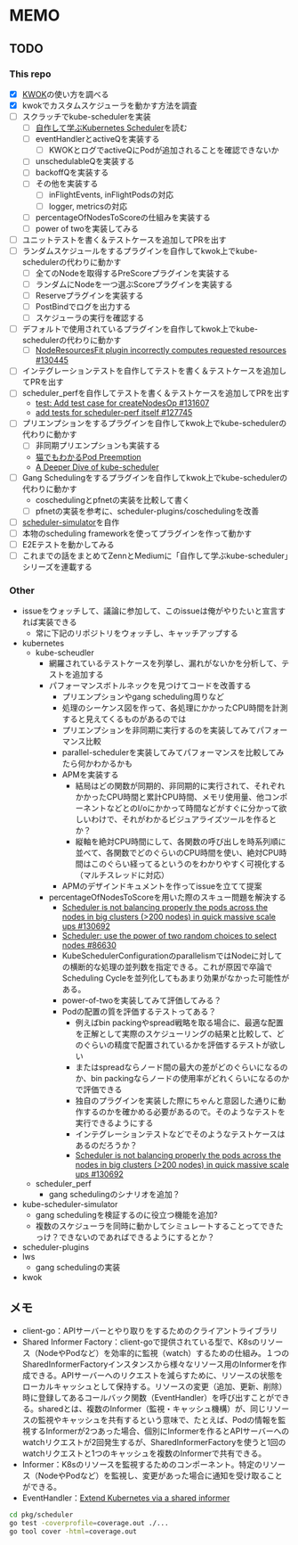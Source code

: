 # MEMO

## TODO

### This repo

- [x] [KWOK](https://kwok.sigs.k8s.io/)の使い方を調べる
- [x] kwokでカスタムスケジューラを動かす方法を調査
- [ ] スクラッチでkube-schedulerを実装
  - [ ] [自作して学ぶKubernetes Scheduler](https://engineering.mercari.com/blog/entry/20211220-create-your-kube-scheduler/)を読む
  - [ ] eventHandlerとactiveQを実装する
    - [ ] KWOKとログでactiveQにPodが追加されることを確認できないか
  - [ ] unschedulableQを実装する
  - [ ] backoffQを実装する
  - [ ] その他を実装する
    - [ ] inFlightEvents, inFlightPodsの対応
    - [ ] logger, metricsの対応
  - [ ] percentageOfNodesToScoreの仕組みを実装する
  - [ ] power of twoを実装してみる
- [ ] ユニットテストを書く＆テストケースを追加してPRを出す
- [ ] ランダムスケジュールをするプラグインを自作してkwok上でkube-schedulerの代わりに動かす
  - [ ] 全てのNodeを取得するPreScoreプラグインを実装する
  - [ ] ランダムにNodeを一つ選ぶScoreプラグインを実装する
  - [ ] Reserveプラグインを実装する
  - [ ] PostBindでログを出力する
  - [ ] スケジューラの実行を確認する
- [ ] デフォルトで使用されているプラグインを自作してkwok上でkube-schedulerの代わりに動かす
  - [ ] [NodeResourcesFit plugin incorrectly computes requested resources #130445](https://github.com/kubernetes/kubernetes/issues/130445)
- [ ] インテグレーションテストを自作してテストを書く＆テストケースを追加してPRを出す
- [ ] scheduler_perfを自作してテストを書く＆テストケースを追加してPRを出す
  - [test: Add test case for createNodesOp #131607](https://github.com/kubernetes/kubernetes/pull/131607)
  - [add tests for scheduler-perf itself #127745](https://github.com/kubernetes/kubernetes/issues/127745)
- [ ] プリエンプションをするプラグインを自作してkwok上でkube-schedulerの代わりに動かす
  - [ ] 非同期プリエンプションも実装する
  - [猫でもわかるPod Preemption](https://speakerdeck.com/ytaka23/kubernetes-meetup-tokyo-10th)
  - [A Deeper Dive of kube-scheduler](https://www.awelm.com/posts/kube-scheduler/)
- [ ] Gang Schedulingをするプラグインを自作してkwok上でkube-schedulerの代わりに動かす
  - coschedulingとpfnetの実装を比較して書く
  - [ ] pfnetの実装を参考に、scheduler-plugins/coschedulingを改善
- [ ] [scheduler-simulator](https://github.com/kubernetes-sigs/kube-scheduler-simulator)を自作
- [ ] 本物のscheduling frameworkを使ってプラグインを作って動かす
- [ ] E2Eテストを動かしてみる
- [ ] これまでの話をまとめてZennとMediumに「自作して学ぶkube-scheduler」シリーズを連載する

### Other

- issueをウォッチして、議論に参加して、このissueは俺がやりたいと宣言すれば実装できる
  - 常に下記のリポジトリをウォッチし、キャッチアップする
- kubernetes
  - kube-scheudler
    - 網羅されているテストケースを列挙し、漏れがないかを分析して、テストを追加する
    - パフォーマンスボトルネックを見つけてコードを改善する
      - プリエンプションやgang scheduling周りなど
      - 処理のシーケンス図を作って、各処理にかかったCPU時間を計測すると見えてくるものがあるのでは
      - プリエンプションを非同期に実行するのを実装してみてパフォーマンス比較
      - parallel-schedulerを実装してみてパフォーマンスを比較してみたら何かわかるかも
      - APMを実装する
        - 結局はどの関数が同期的、非同期的に実行されて、それぞれかかったCPU時間と累計CPU時間、メモリ使用量、他コンポーネントなどとのI/oにかかって時間などがすぐに分かって欲しいわけで、それがわかるビジュアライズツールを作るとか？
        - 縦軸を絶対CPU時間にして、各関数の呼び出しを時系列順に並べて、各関数でどのぐらいのCPU時間を使い、絶対CPU時間はこのぐらい経ってるというのをわかりやすく可視化する（マルチスレッドに対応）
      - APMのデザインドキュメントを作ってissueを立てて提案
    - percentageOfNodesToScoreを用いた際のスキュー問題を解決する
      - [Scheduler is not balancing properly the pods across the nodes in big clusters (>200 nodes) in quick massive scale ups #130692](https://github.com/kubernetes/kubernetes/issues/130692)
      - [Scheduler: use the power of two random choices to select nodes #86630](https://github.com/kubernetes/kubernetes/issues/86630)
      - KubeSchedulerConfigurationのparallelismではNodeに対しての横断的な処理の並列数を指定できる。これが原因で卒論でScheduling Cycleを並列化してもあまり効果がなかった可能性がある。
      - power-of-twoを実装してみて評価してみる？
      - Podの配置の質を評価するテストってある？
        - 例えばbin packingやspread戦略を取る場合に、最適な配置を正解として実際のスケジューリングの結果と比較して、どのぐらいの精度で配置されているかを評価するテストが欲しい
        - またはspreadならノード間の最大の差がどのぐらいになるのか、bin packingならノードの使用率がどれくらいになるのかで評価できる
        - 独自のプラグインを実装した際にちゃんと意図した通りに動作するのかを確かめる必要があるので。そのようなテストを実行できるようにする
        - インテグレーションテストなどでそのようなテストケースはあるのだろうか？
        - [Scheduler is not balancing properly the pods across the nodes in big clusters (>200 nodes) in quick massive scale ups #130692](https://github.com/kubernetes/kubernetes/issues/130692)
  - scheduler_perf
    - gang schedulingのシナリオを追加？
- kube-scheduler-simulator
  - gang schedulingを検証するのに役立つ機能を追加?
  - 複数のスケジューラを同時に動かしてシミュレートすることってできたっけ？できないのであればできるようにするとか？
- scheduler-plugins
- lws
  - gang schedulingの実装
- kwok

## メモ

- client-go：APIサーバーとやり取りをするためのクライアントライブラリ
- Shared Informer Factory：client-goで提供されている型で、K8sのリソース（NodeやPodなど）を効率的に監視（watch）するための仕組み。１つのSharedInformerFactoryインスタンスから様々なリソース用のInformerを作成できる。APIサーバーへのリクエストを減らすために、リソースの状態をローカルキャッシュとして保持する。リソースの変更（追加、更新、削除）時に登録してあるコールバック関数（EventHandler）を呼び出すことができる。sharedとは、複数のInformer（監視・キャッシュ機構）が、同じリソースの監視やキャッシュを共有するという意味で、たとえば、Podの情報を監視するInformerが2つあった場合、個別にInformerを作るとAPIサーバーへのwatchリクエストが2回発生するが、SharedInformerFactoryを使うと1回のwatchリクエストと1つのキャッシュを複数のInformerで共有できる。
- Informer：K8sのリソースを監視するためのコンポーネント。特定のリソース（NodeやPodなど）を監視し、変更があった場合に通知を受け取ることができる。
- EventHandler：[Extend Kubernetes via a shared informer](https://www.cncf.io/blog/2019/10/15/extend-kubernetes-via-a-shared-informer/)

```zsh
cd pkg/scheduler
go test -coverprofile=coverage.out ./...
go tool cover -html=coverage.out
```

